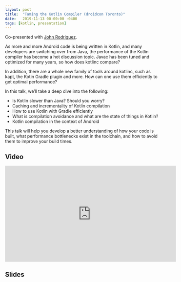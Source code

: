 ```yaml
---
layout: post
title:  "Taming the Kotlin Compiler (droidcon Toronto)"
date:   2019-11-13 00:00:00 -0400
tags: [kotlin, presentation]
---
```

Co-presented with [John Rodriguez][john].

As more and more Android code is being written in Kotlin, and many developers are switching over 
from Java, the performance of the Kotlin compiler has become a hot discussion topic. Javac has been 
tuned and optimized for many years, so how does kotlinc compare?

In addition, there are a whole new family of tools around kotlinc, such as kapt, the Kotin Gradle 
plugin and more. How can one use them efficiently to get optimal performance?

In this talk, we’ll take a deep dive into the following:

* Is Kotlin slower than Java? Should you worry?
* Caching and incrementality of Kotlin compilation
* How to use Kotlin with Gradle efficiently
* What is compilation avoidance and what are the state of things in Kotlin?
* Kotlin compilation in the context of Android

This talk will help you develop a better understanding of how your code is built, what performance 
bottlenecks exist in the toolchain, and how to avoid them to improve your build times.

## Video

<iframe 
  width="560" 
  height="315" 
  src="https://www.youtube.com/embed/EA1Zhf5qUhU" 
  title="YouTube video player" 
  frameborder="0" 
  allow="accelerometer; autoplay; clipboard-write; encrypted-media; gyroscope; picture-in-picture" 
  allowfullscreen>
</iframe>

## Slides

<script async 
  class="speakerdeck-embed" 
  data-id="dfde43f49d64413ea2609e0b507e86ea" 
  data-ratio="1.77777777777778" 
  src="//speakerdeck.com/assets/embed.js">
</script>

[john]: https://twitter.com/jrodbx
